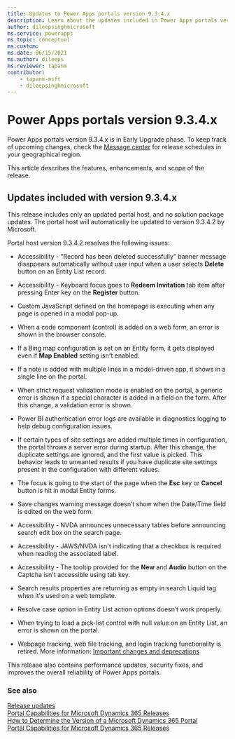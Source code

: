 ```yaml
---
title: Updates to Power Apps portals version 9.3.4.x
description: Learn about the updates included in Power Apps portals version 9.3.4.x, including fixes, enhancements, and the scope of the release.
author: dileepsinghmicrosoft
ms.service: powerapps
ms.topic: conceptual
ms.custom: 
ms.date: 06/15/2021
ms.author: dileeps
ms.reviewer: tapanm
contributor:
    - tapanm-msft
    - dileepsinghmicrosoft
---
```


# Power Apps portals version 9.3.4.x

Power Apps portals version 9.3.4.x is in Early Upgrade phase. To keep track of upcoming changes, check the [Message center](/microsoft-365/admin/manage/message-center) for release schedules in your geographical region.

This article describes the features, enhancements, and scope of the release.

## Updates included with version 9.3.4.x

This release includes only an updated portal host, and no solution package updates. The portal host will automatically be updated to version 9.3.4.2 by Microsoft.

Portal host version 9.3.4.2 resolves the following issues:

- Accessibility - "Record has been deleted successfully" banner message disappears automatically without user input when a user selects **Delete** button on an Entity List record.

- Accessibility - Keyboard focus goes to **Redeem Invitation** tab item after pressing Enter key on the **Register** button.

- Custom JavaScript defined on the homepage is executing when any page is opened in a modal pop-up.

- When a code component (control) is added on a web form, an error is shown in the browser console.

- If a Bing map configuration is set on an Entity form, it gets displayed even if **Map Enabled** setting isn't enabled.

- If a note is added with multiple lines in a model-driven app, it shows in a single line on the portal.

- When strict request validation mode is enabled on the portal, a generic error is shown if a special character is added in a field on the form. After this change, a validation error is shown.

- Power BI authentication error logs are available in diagnostics logging to help debug configuration issues.

- If certain types of site settings are added multiple times in configuration, the portal throws a server error during startup. After this change, the duplicate settings are ignored, and the first value is picked. This behavior leads to unwanted results if you have duplicate site settings present in the configuration with different values.

- The focus is going to the start of the page when the **Esc** key or **Cancel** button is hit in modal Entity forms.

- Save changes warning message doesn’t show when the Date/Time field is edited on the web form.

- Accessibility - NVDA announces unnecessary tables before announcing search edit box on the search page.

- Accessibility - JAWS/NVDA isn't indicating that a checkbox is required when reading the associated label.

- Accessibility - The tooltip provided for the **New** and **Audio** button on the Captcha isn't accessible using tab key.

- Search results properties are returning as empty in search Liquid tag when it's used on a web template.

- Resolve case option in Entity List action options doesn’t work properly.

- When trying to load a pick-list control with null value on an Entity List, an error is shown on the portal.

- Webpage tracking, web file tracking, and login tracking functionality is retired. More information: [Important changes and deprecations](../important-changes-deprecations.md#tracking-for-web-page-web-file-and-login)

This release also contains performance updates, security fixes, and improves the overall reliability of Power Apps portals.

### See also

[Release updates](../release-updates.md) <br>
[Portal Capabilities for Microsoft Dynamics 365 Releases](https://support.microsoft.com/topic/portal-capabilities-for-microsoft-dynamics-365-releases-81f5fcc9-ef72-8b2e-5b4b-29e9840fb5c4) <br>
[How to Determine the Version of a Microsoft Dynamics 365 Portal](https://support.microsoft.com/topic/how-to-determine-the-version-of-a-microsoft-dynamics-365-portal-d2400fdc-b1dd-597b-feab-87abc805325e) <br>
[Portal Capabilities for Microsoft Dynamics 365 Releases](https://support.microsoft.com/topic/portal-capabilities-for-microsoft-dynamics-365-releases-81f5fcc9-ef72-8b2e-5b4b-29e9840fb5c4)

